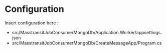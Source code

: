 # Configuration

Insert configuration here :
* src/MasstransitJobConsumerMongoDb/Application.Worker/appsettings.json
* src/MasstransitJobConsumerMongoDb/CreateMessageApp/Program.cs
